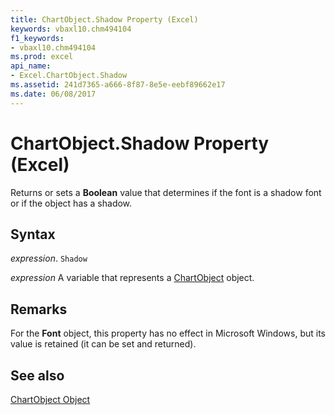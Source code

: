 ```yaml
---
title: ChartObject.Shadow Property (Excel)
keywords: vbaxl10.chm494104
f1_keywords:
- vbaxl10.chm494104
ms.prod: excel
api_name:
- Excel.ChartObject.Shadow
ms.assetid: 241d7365-a666-8f87-8e5e-eebf89662e17
ms.date: 06/08/2017
---
```



# ChartObject.Shadow Property (Excel)

Returns or sets a  **Boolean** value that determines if the font is a shadow font or if the object has a shadow.


## Syntax

 _expression_. `Shadow`

 _expression_ A variable that represents a [ChartObject](Excel.ChartObject.md) object.


## Remarks

For the  **Font** object, this property has no effect in Microsoft Windows, but its value is retained (it can be set and returned).


## See also


[ChartObject Object](Excel.ChartObject.md)


